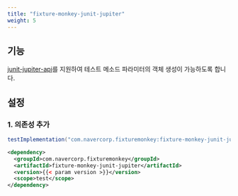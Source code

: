 ```yaml
---
title: "fixture-monkey-junit-jupiter"
weight: 5
---
```


## 기능
[junit-jupiter-api](https://github.com/junit-team/junit5)를 지원하여 테스트 메소드 파라미터의 객체 생성이 가능하도록 합니다.


## 설정
### 1. 의존성 추가
```groovy
testImplementation("com.navercorp.fixturemonkey:fixture-monkey-junit-jupiter:{{< param version >}}")
```

```xml
<dependency>
  <groupId>com.navercorp.fixturemonkey</groupId>
  <artifactId>fixture-monkey-junit-jupiter</artifactId>
  <version>{{< param version >}}</version>
  <scope>test</scope>
</dependency>
```
